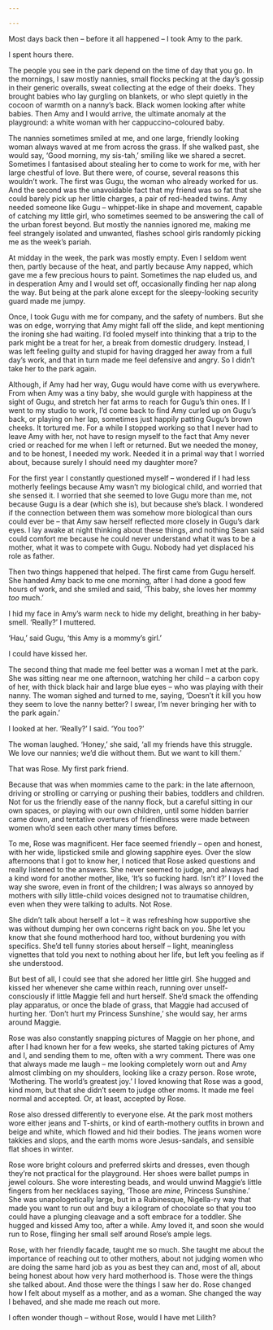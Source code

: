 ```yaml
---

---
```


Most days back then – before it all happened – I took Amy to the park.

I spent hours there.

The people you see in the park depend on the time of day that you go. In the mornings, I saw mostly nannies, small flocks pecking at the day’s gossip in their generic overalls, sweat collecting at the edge of their doeks. They brought babies who lay gurgling on blankets, or who slept quietly in the cocoon of warmth on a nanny’s back. Black women looking after white babies. Then Amy and I would arrive, the ultimate anomaly at the playground: a white woman with her cappuccino-coloured baby.

The nannies sometimes smiled at me, and one large, friendly looking woman always waved at me from across the grass. If she walked past, she would say, ‘Good morning, my sis-tah,’ smiling like we shared a secret. Sometimes I fantasised about stealing her to come to work for me, with her large chestful of love. But there were, of course, several reasons this wouldn’t work. The first was Gugu, the woman who already worked for us. And the second was the unavoidable fact that my friend was so fat that she could barely pick up her little charges, a pair of red-headed twins. Amy needed someone like Gugu – whippet-like in shape and movement, capable of catching my little girl, who sometimes seemed to be answering the call of the urban forest beyond. But mostly the nannies ignored me, making me feel strangely isolated and unwanted, flashes school girls randomly picking me as the week’s pariah.

At midday in the week, the park was mostly empty. Even I seldom went then, partly because of the heat, and partly because Amy napped, which gave me a few precious hours to paint. Sometimes the nap eluded us, and in desperation Amy and I would set off, occasionally finding her nap along the way. But being at the park alone except for the sleepy-looking security guard made me jumpy.

Once, I took Gugu with me for company, and the safety of numbers. But she was on edge, worrying that Amy might fall off the slide, and kept mentioning the ironing she had waiting. I’d fooled myself into thinking that a trip to the park might be a treat for her, a break from domestic drudgery. Instead, I was left feeling guilty and stupid for having dragged her away from a full day’s work, and that in turn made me feel defensive and angry. So I didn’t take her to the park again.

Although, if Amy had her way, Gugu would have come with us everywhere. From when Amy was a tiny baby, she would gurgle with happiness at the sight of Gugu, and stretch her fat arms to reach for Gugu’s thin ones. If I went to my studio to work, I’d come back to find Amy curled up on Gugu’s back, or playing on her lap, sometimes just happily patting Gugu’s brown cheeks. It tortured me. For a while I stopped working so that I never had to leave Amy with her, not have to resign myself to the fact that Amy never cried or reached for me when I left or returned. But we needed the money, and to be honest, I needed my work. Needed it in a primal way that I worried about, because surely I should need my daughter more?

For the first year I constantly questioned myself – wondered if I had less motherly feelings because Amy wasn’t my biological child, and worried that she sensed it. I worried that she seemed to love Gugu more than me, not because Gugu is a dear (which she is), but because she’s black. I wondered if the connection between them was somehow more biological than ours could ever be – that Amy saw herself reflected more closely in Gugu’s dark eyes. I lay awake at night thinking about these things, and nothing Sean said could comfort me because he could never understand what it was to be a mother, what it was to compete with Gugu. Nobody had yet displaced his role as father.

Then two things happened that helped. The first came from Gugu herself. She handed Amy back to me one morning, after I had done a good few hours of work, and she smiled and said, ‘This baby, she loves her mommy *too* much.’

I hid my face in Amy’s warm neck to hide my delight, breathing in her baby-smell. ‘Really?’ I muttered.

‘Hau,’ said Gugu, ‘this Amy is a mommy’s girl.’

I could have kissed her.

The second thing that made me feel better was a woman I met at the park. She was sitting near me one afternoon, watching her child – a carbon copy of her, with thick black hair and large blue eyes – who was playing with their nanny. The woman sighed and turned to me, saying, ‘Doesn’t it kill you how they seem to love the nanny better? I swear, I’m never bringing her with to the park again.’

I looked at her. ‘Really?’ I said. ‘You too?’

The woman laughed. ‘Honey,’ she said, ‘all my friends have this struggle. We love our nannies; we’d die without them. But we want to kill them.’

That was Rose. My first park friend.

Because that was when mommies came to the park: in the late afternoon, driving or strolling or carrying or pushing their babies, toddlers and children. Not for us the friendly ease of the nanny flock, but a careful sitting in our own spaces, or playing with our own children, until some hidden barrier came down, and tentative overtures of friendliness were made between women who’d seen each other many times before.

To me, Rose was magnificent. Her face seemed friendly – open and honest, with her wide, lipsticked smile and glowing sapphire eyes. Over the slow afternoons that I got to know her, I noticed that Rose asked questions and really listened to the answers. She never seemed to judge, and always had a kind word for another mother, like, ‘It’s so fucking hard. Isn’t it?’ I loved the way she swore, even in front of the children; I was always so annoyed by mothers with silly little-child voices designed not to traumatise children, even when they were talking to adults. Not Rose.

She didn’t talk about herself a lot – it was refreshing how supportive she was without dumping her own concerns right back on you. She let you know that she found motherhood hard too, without burdening you with specifics. She’d tell funny stories about herself – light, meaningless vignettes that told you next to nothing about her life, but left you feeling as if she understood.

But best of all, I could see that she adored her little girl. She hugged and kissed her whenever she came within reach, running over unself-consciously if little Maggie fell and hurt herself. She’d smack the offending play apparatus, or once the blade of grass, that Maggie had accused of hurting her. ‘Don’t hurt my Princess Sunshine,’ she would say, her arms around Maggie.

Rose was also constantly snapping pictures of Maggie on her phone, and after I had known her for a few weeks, she started taking pictures of Amy and I, and sending them to me, often with a wry comment. There was one that always made me laugh – me looking completely worn out and Amy almost climbing on my shoulders, looking like a crazy person. Rose wrote, ‘Mothering. The world’s greatest joy.’ I loved knowing that Rose was a good, kind mom, but that she didn’t seem to judge other moms. It made me feel normal and accepted. Or, at least, accepted by Rose.

Rose also dressed differently to everyone else. At the park most mothers wore either jeans and T-shirts, or kind of earth-mothery outfits in brown and beige and white, which flowed and hid their bodies. The jeans women wore takkies and slops, and the earth moms wore Jesus-sandals, and sensible flat shoes in winter.

Rose wore bright colours and preferred skirts and dresses, even though they’re not practical for the playground. Her shoes were ballet pumps in jewel colours. She wore interesting beads, and would unwind Maggie’s little fingers from her necklaces saying, ‘Those are *mine*, Princess Sunshine.’ She was unapologetically large, but in a Rubinesque, Nigella-ry way that made you want to run out and buy a kilogram of chocolate so that you too could have a plunging cleavage and a soft embrace for a toddler. She hugged and kissed Amy too, after a while. Amy loved it, and soon she would run to Rose, flinging her small self around Rose’s ample legs.

Rose, with her friendly facade, taught me so much. She taught me about the importance of reaching out to other mothers, about not judging women who are doing the same hard job as you as best they can and, most of all, about being honest about how very hard motherhood is. Those were the things she talked about. And those were the things I saw her do. Rose changed how I felt about myself as a mother, and as a woman. She changed the way I behaved, and she made me reach out more.

I often wonder though – without Rose, would I have met Lilith?

